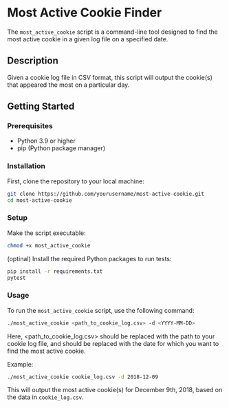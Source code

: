 # Most Active Cookie Finder

The `most_active_cookie` script is a command-line tool designed to find the most active cookie in a given log file on a specified date.

## Description

Given a cookie log file in CSV format, this script will output the cookie(s) that appeared the most on a particular day.

## Getting Started

### Prerequisites

- Python 3.9 or higher
- pip (Python package manager)

### Installation

First, clone the repository to your local machine:

```bash
git clone https://github.com/yourusername/most-active-cookie.git
cd most-active-cookie
```


### Setup

Make the script executable:

```bash
chmod +x most_active_cookie
```
(optinal) Install the required Python packages to run tests:
```bash
pip install -r requirements.txt
pytest
```

### Usage

To run the `most_active_cookie` script, use the following command:
```bash
./most_active_cookie <path_to_cookie_log.csv> -d <YYYY-MM-DD>
```

Here, <path_to_cookie_log.csv> should be replaced with the path to your cookie log file, and <YYYY-MM-DD> should be replaced with the date for which you want to find the most active cookie.

Example:
```bash
./most_active_cookie cookie_log.csv -d 2018-12-09
```

This will output the most active cookie(s) for December 9th, 2018, based on the data in `cookie_log.csv`.
